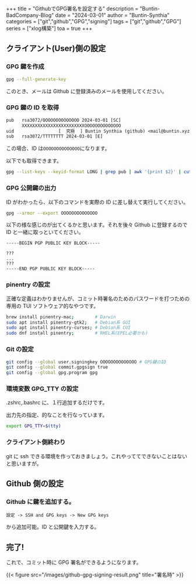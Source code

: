 +++
title = "GithubでGPG署名を設定する"
description = "Buntin-BadCompany-Blog"
date = "2024-03-01"
author = "Buntin-Synthia"
categories = ["git","github","GPG","signing"]
tags = ["git","github","GPG"]
series = ["xlog構築"]
toa = true
+++

## クライアント(User)側の設定

### GPG 鍵を作成

```bash
gpg --full-generate-key
```

このとき、メールは Github に登録済みのメールを使用してください。

### GPG 鍵の ID を取得

```txt
pub   rsa3072/OOOOOOOOOOOOOO 2024-03-01 [SC]
      XXXXXXXXXXXXXXXXXXXXXXXXOOOOOOOOOOOOOO
uid                 [  究極  ] Buntin Synthia (github) <mail@buntin.xyz>
sub   rsa3072/TTTTTTTT 2024-03-01 [E]
```

この場合、ID は`OOOOOOOOOOOOOO`になります。

以下でも取得できます。

```bash
gpg --list-keys --keyid-format LONG | grep pub | awk '{print $2}' | cut -d'/' -f2;
```

### GPG 公開鍵の出力

ID がわかったら、以下のコマンドを実際の ID に差し替えて実行してください。

```bash
gpg --armor --export OOOOOOOOOOOOOO
```

以下の様な感じのが出てくるかと思います。それを後々 Github に登録するので ID と一緒に取っといてください。

```
-----BEGIN PGP PUBLIC KEY BLOCK-----

???
...
???
-----END PGP PUBLIC KEY BLOCK-----
```

### pinentry の設定

正確な定義はわかりませんが、コミット時署名のためのパスワードを打つための専用の TUI ソフトウェア的なやつです。

```bash
brew install pinentry-mac;        # Darwin
sudo apt install pinentry-gtk2;   # Debian系 GUI
sudo apt install pinentry-curses; # Debian系 CUI
sudo dnf install pinentry;        # RHEL系(EPEL必要かも)
```

### Git の設定

```bash
git config --global user.signingkey OOOOOOOOOOOOOO # GPG鍵のID
git config --global commit.gpgsign true
git config --global gpg.program gpg
```

### 環境変数 GPG_TTY の設定

.zshrc,.bashrc に、１行追加するだけです。

出力先の指定、的なことを行なっています。

```bash
export GPG_TTY=$(tty)
```

### クライアント側終わり

git に ssh できる環境を作っておきましょう。これやっててできないことはないと思いますが。

## Github 側の設定

### Github に鍵を追加する。

`設定 -> SSH and GPG keys -> New GPG keys`

から追加可能。ID と公開鍵を入力する。

## 完了!

これで、コミット時に GPG 署名ができるようになります。


{{< figure src="/images/github-gpg-signing-result.png" title="署名時" >}}
